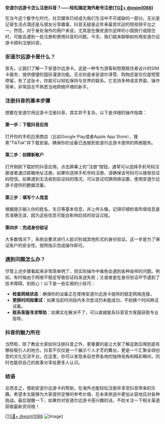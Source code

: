 **安道尔远游卡怎么注册抖音？——轻松搞定海外账号注册[[TG💪+ @esim1088](https://t.me/s/esim1088)]**

在当今这个数字化时代，社交媒体已经成为我们生活中不可或缺的一部分。无论是记录生活点滴还是与朋友分享趣事，抖音无疑是近年来最受欢迎的短视频平台之一。然而，对于身处海外的用户来说，尤其是在像安道尔这样的小国旅行或居住时，可能会遇到一些注册和使用抖音的问题。今天，我们就来聊聊如何用安道尔远游卡顺利注册抖音。

### 安道尔远游卡是什么？

首先，让我们了解一下安道尔远游卡。这是一种专为游客和短期居住者设计的SIM卡服务，提供便捷的国际漫游功能。无论你是来安道尔滑雪、购物还是仅仅是短暂停留，有了这张卡，你就可以轻松保持与世界的联系。它支持多种语言界面，操作简单，非常适合不熟悉当地网络环境的新手。

### 注册抖音的基本步骤

想要在安道尔用远游卡注册抖音，其实并不复杂。以下是详细的操作指南：

#### 第一步：下载抖音应用
打开你的手机应用商店（比如Google Play或者Apple App Store），搜索“TikTok”并下载安装。确保你的设备已连接到安道尔远游卡提供的网络服务。

#### 第二步：创建新账户
打开刚刚下载好的抖音应用，点击屏幕上的“注册”按钮。通常可以选择手机号码注册或者通过邮箱地址注册。如果你选择手机号码注册，请确保该号码可以接收验证码短信。如果遇到无法收到验证码的情况，可以尝试切换网络设置，使用安道尔远游卡提供的数据流量。

#### 第三步：填写个人信息
根据提示输入你的姓名、生日等基本信息，并上传头像。记得仔细检查所填信息是否准确无误，因为这些信息可能会影响后续的验证过程。

#### 第四步：完成身份验证
大多数情况下，系统会要求进行人脸识别或其他形式的身份验证。这一步是为了保证账户的安全性。按照指示完成操作即可。

### 遇到问题怎么办？

尽管上述步骤看起来非常简单明了，但实际操作中难免会遇到各种各样的问题。例如，有时候由于网络不稳定导致验证码发送失败；又或者是在身份验证环节遇到了技术障碍。别担心！以下是一些实用的小技巧：

- **检查网络状态**：确保你的设备正在使用安道尔远游卡提供的稳定网络连接。
- **更换时间段重试**：如果当前时间段内多次尝试仍未能成功，不妨换个时间再试试看。
- **联系客服寻求帮助**：如果实在解决不了，可以直接联系抖音官方客服获取专业指导。

### 抖音的魅力所在

当然啦，除了教会大家如何注册抖音之外，更重要的是让大家了解这款应用到底有哪些吸引人的地方。抖音不仅仅是一个展示个人才艺的舞台，更是一个汇聚全球创意的文化交流平台。在这里，你可以发现来自世界各地的独特视角和精彩瞬间，同时也能将自己的故事分享给更多人认识。

### 结语

总而言之，借助安道尔远游卡的帮助，在海外也能轻松注册并享受抖音带来的乐趣。希望本文能够为大家提供足够的参考价值，在未来旅途中更加从容地应对各种挑战。最后提醒一下，如果你对安道尔远游卡感兴趣的话，不妨关注一下相关渠道获取最新资讯哦！

[[TG💪+ @esim1088](https://t.me/s/esim1088) ![Image](https://i.postimg.cc/4NQfJmqS/Snipaste-2025-05-13-00-14-12.png)]